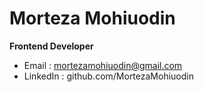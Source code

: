 # Morteza Mohiuodin

**Frontend Developer**  

- Email : mortezamohiuodin@gmail.com
- LinkedIn : github.com/MortezaMohiuodin